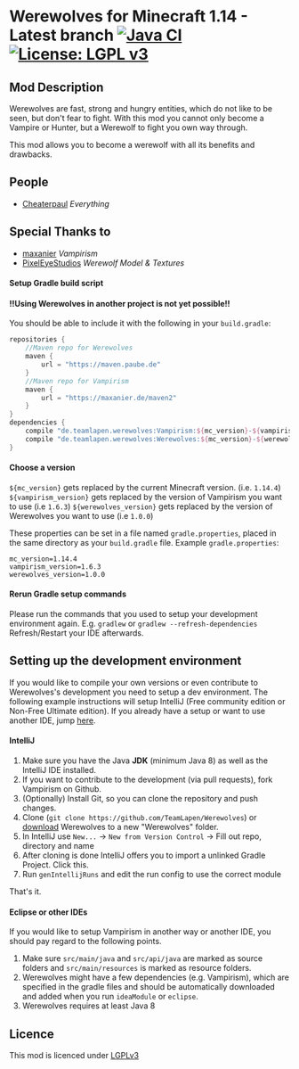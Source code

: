 Werewolves for Minecraft 1.14 - Latest branch [![Java CI](https://github.com/TeamLapen/Werewolves/workflows/Java%20CI/badge.svg?branch=1.16)](https://github.com/TeamLapen/Werewolves/actions) [![License: LGPL v3](https://img.shields.io/badge/License-LGPL%20v3-blue.svg)](https://www.gnu.org/licenses/lgpl-3.0)
============================================ 

## Mod Description

Werewolves are fast, strong and hungry entities, which do not like to be seen, but don't fear to fight.
With this mod you cannot only become a Vampire or Hunter, but a Werewolf to fight you own way through.

This mod allows you to become a werewolf with all its benefits and drawbacks.

## People
- [Cheaterpaul](https://github.com/Cheaterpaul) _Everything_

## Special Thanks to
- [maxanier](https://maxanier.de) _Vampirism_
- [PixelEyeStudios](https://github.com/PixelEyeStudios) _Werewolf Model & Textures_

#### Setup Gradle build script

#### !!Using Werewolves in another project is not yet possible!!

You should be able to include it with the following in your `build.gradle`:
```gradle
repositories {
    //Maven repo for Werewolves
    maven {
        url = "https://maven.paube.de"
    }
    //Maven repo for Vampirism
    maven {
        url = "https://maxanier.de/maven2"
    }
}
dependencies {
    compile "de.teamlapen.werewolves:Vampirism:${mc_version}-${vampirism_version}"
    compile "de.teamlapen.werewolves:Werewolves:${mc_version}-${werewolves_version}"
}
```

#### Choose a version
`${mc_version}` gets replaced by the current Minecraft version. (i.e. `1.14.4`)
`${vampirism_version}` gets replaced by the version of Vampirism you want to use (i.e `1.6.3`)
`${werewolves_version}` gets replaced by the version of Werewolves you want to use (i.e `1.0.0`)

These properties can be set in a file named `gradle.properties`, placed in the same directory as your `build.gradle` file.
Example `gradle.properties`:
```
mc_version=1.14.4
vampirism_version=1.6.3
werewolves_version=1.0.0
```

#### Rerun Gradle setup commands
Please run the commands that you used to setup your development environment again.
E.g. `gradlew` or `gradlew --refresh-dependencies`
Refresh/Restart your IDE afterwards.

## Setting up the development environment
If you would like to compile your own versions or even contribute to Werewolves's development you need to setup a dev environment.
The following example instructions will setup IntelliJ (Free community edition or Non-Free Ultimate edition). If you already have a setup or want to use another IDE, jump [here](#setting-up-werewolves-in-another-environment).

#### IntelliJ
1. Make sure you have the Java **JDK** (minimum Java 8) as well as the IntelliJ IDE installed.
2. If you want to contribute to the development (via pull requests), fork Vampirism on Github.
3. (Optionally) Install Git, so you can clone the repository and push changes.
4. Clone (`git clone https://github.com/TeamLapen/Werewolves`) or [download](https://github.com/TeamLapen/Werewolves/archive/14) Werewolves to a new "Werewolves" folder.
5. In IntelliJ use `New...` -> `New from Version Control` -> Fill out repo, directory and name
6. After cloning is done IntelliJ offers you to import a unlinked Gradle Project. Click this.
7. Run `genIntellijRuns` and edit the run config to use the correct module


That's it.

#### Eclipse or other IDEs
If you would like to setup Vampirism in another way or another IDE, you should pay regard to the following points.  
1. Make sure `src/main/java` and `src/api/java` are marked as source folders and `src/main/resources` is marked as resource folders.  
2. Werewolves might have a few dependencies (e.g. Vampirism), which are specified in the gradle files and should be automatically downloaded and added when you run `ideaModule` or `eclipse`.  
3. Werewolves requires at least Java 8 

## Licence
This mod is licenced under [LGPLv3](https://raw.githubusercontent.com/TeamLapen/Werewolves/1.14/LICENSE)
